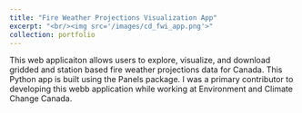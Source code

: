 ```yaml
---
title: "Fire Weather Projections Visualization App"
excerpt: "<br/><img src='/images/cd_fwi_app.png'>"
collection: portfolio
---
```


This web applicaiton allows users to explore, visualize, and download gridded and station based fire weather projections data for Canada. This Python app is built using the Panels package. I was a primary contributor to developing this webb application while working at Environment and Climate Change Canada.
